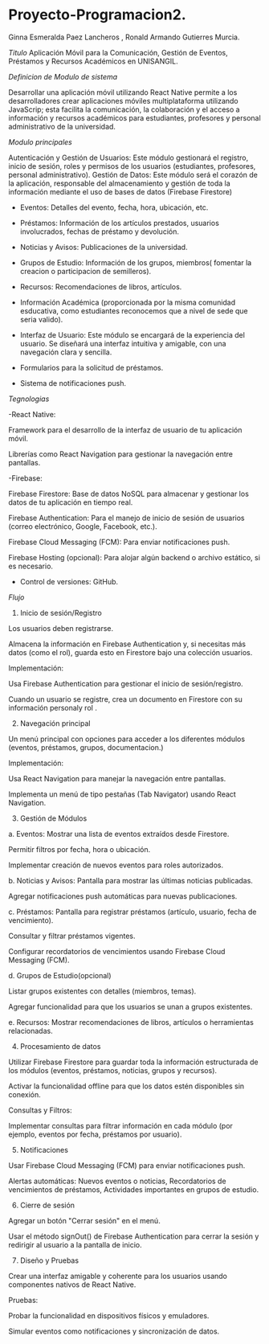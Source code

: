 # Proyecto-Programacion2.

Ginna Esmeralda Paez Lancheros , Ronald Armando Gutierres Murcia.

*Titulo*
Aplicación Móvil para la Comunicación, Gestión de Eventos, Préstamos y Recursos Académicos en UNISANGIL.

*Definicion de Modulo de sistema* 

Desarrollar una aplicación móvil utilizando React Native permite a los desarrolladores crear aplicaciones móviles multiplataforma utilizando JavaScrip; esta facilita la comunicación, la colaboración y el acceso a información y recursos académicos para estudiantes, profesores y personal administrativo de la universidad.


*Modulo principales*

Autenticación y Gestión de Usuarios:  Este módulo gestionará el registro, inicio de sesión, roles y permisos de los usuarios (estudiantes, profesores, personal administrativo). 
Gestión de Datos: Este módulo será el corazón de la aplicación, responsable del almacenamiento y gestión de toda la información mediante el uso de bases de datos (Firebase Firestore)

- Eventos:  Detalles del evento, fecha, hora, ubicación, etc.
 
- Préstamos:  Información de los artículos prestados, usuarios involucrados, fechas de préstamo y devolución.
 
- Noticias y Avisos:  Publicaciones de la universidad.
 
- Grupos de Estudio:  Información de los grupos, miembros( fomentar la creacion o participacion de semilleros).
 
- Recursos:  Recomendaciones de libros, artículos.
 
- Información Académica (proporcionada por la misma comunidad esducativa, como estudiantes reconocemos que a nivel de sede que seria valido).

- Interfaz de Usuario:  Este módulo se encargará de la experiencia del usuario.  Se diseñará una interfaz intuitiva y amigable, con una navegación clara y sencilla. 
 
- Formularios para la solicitud de préstamos.
 
- Sistema de notificaciones push.

*Tegnologias*

-React Native:

   Framework para el desarrollo de la interfaz de usuario de tu aplicación móvil.

   Librerías como React Navigation para gestionar la navegación entre pantallas.

-Firebase:

  Firebase Firestore: Base de datos NoSQL para almacenar y gestionar los datos de tu aplicación en tiempo real.

  Firebase Authentication: Para el manejo de inicio de sesión de usuarios (correo electrónico, Google, Facebook, etc.).

  Firebase Cloud Messaging (FCM): Para enviar notificaciones push.

  Firebase Hosting (opcional): Para alojar algún backend o archivo estático, si es necesario.
 
- Control de versiones: GitHub.


*Flujo*

1. Inicio de sesión/Registro

Los usuarios deben registrarse.

Almacena la información en Firebase Authentication y, si necesitas más datos (como el rol), guarda esto en Firestore bajo una colección usuarios.

Implementación:

Usa Firebase Authentication para gestionar el inicio de sesión/registro.

Cuando un usuario se registre, crea un documento en Firestore con su información personaly rol .

2. Navegación principal

Un menú principal con opciones para acceder a los diferentes módulos (eventos, préstamos, grupos, documentacion.)

Implementación:

Usa React Navigation para manejar la navegación entre pantallas.

Implementa un menú de tipo pestañas (Tab Navigator) usando React Navigation.

3. Gestión de Módulos
   
a. Eventos:
Mostrar una lista de eventos extraídos desde Firestore.

Permitir filtros por fecha, hora o ubicación.

Implementar creación de nuevos eventos para roles autorizados.

b. Noticias y Avisos:
Pantalla para mostrar las últimas noticias publicadas.

Agregar notificaciones push automáticas para nuevas publicaciones.

c. Préstamos:
Pantalla para registrar préstamos (artículo, usuario, fecha de vencimiento).

Consultar y filtrar préstamos vigentes.

Configurar recordatorios de vencimientos usando Firebase Cloud Messaging (FCM).

d. Grupos de Estudio(opcional)

Listar grupos existentes con detalles (miembros, temas).

Agregar funcionalidad para que los usuarios se unan a grupos existentes.

e. Recursos:
Mostrar recomendaciones de libros, artículos o herramientas relacionadas.

4. Procesamiento de datos

Utilizar Firebase Firestore para guardar toda la información estructurada de los módulos (eventos, préstamos, noticias, grupos y recursos).

Activar la funcionalidad offline para que los datos estén disponibles sin conexión.

Consultas y Filtros:

Implementar consultas para filtrar información en cada módulo (por ejemplo, eventos por fecha, préstamos por usuario).

5. Notificaciones

Usar Firebase Cloud Messaging (FCM) para enviar notificaciones push.

Alertas automáticas: Nuevos eventos o noticias, Recordatorios de vencimientos de préstamos, Actividades importantes en grupos de estudio.

6. Cierre de sesión

Agregar un botón "Cerrar sesión" en el menú.

Usar el método signOut() de Firebase Authentication para cerrar la sesión y redirigir al usuario a la pantalla de inicio.

7. Diseño y Pruebas

Crear una interfaz amigable y coherente para los usuarios usando componentes nativos de React Native.

Pruebas:

Probar la funcionalidad en dispositivos físicos y emuladores.

Simular eventos como notificaciones y sincronización de datos.
